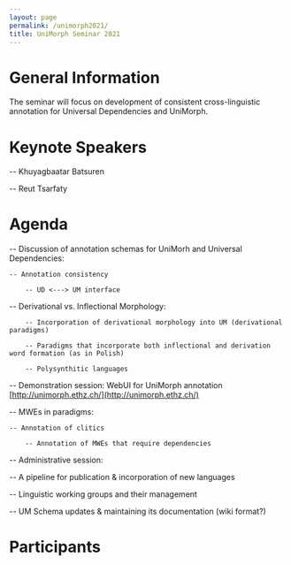 ```yaml
---
layout: page
permalink: /unimorph2021/
title: UniMorph Seminar 2021
---
```


# General Information
The seminar will focus on development of consistent cross-linguistic annotation for Universal Dependencies and UniMorph. 


# Keynote Speakers

-- Khuyagbaatar Batsuren

-- Reut Tsarfaty

# Agenda

-- Discussion of annotation schemas for UniMorh and Universal Dependencies:

	-- Annotation consistency

        -- UD <---> UM interface


-- Derivational vs. Inflectional Morphology:

        -- Incorporation of derivational morphology into UM (derivational paradigms)

        -- Paradigms that incorporate both inflectional and derivation word formation (as in Polish)

        -- Polysynthitic languages

-- Demonstration session:  WebUI for UniMorph annotation [http://unimorph.ethz.ch/](http://unimorph.ethz.ch/)

-- MWEs in paradigms:

	-- Annotation of clitics

        -- Annotation of MWEs that require dependencies

-- Administrative session:

   -- A pipeline for publication & incorporation of new languages

   -- Linguistic working groups and their management

   -- UM Schema updates & maintaining its documentation (wiki format?)

# Participants


